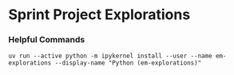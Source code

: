 # Sprint Project Explorations


### Helpful Commands

```
uv run --active python -m ipykernel install --user --name em-explorations --display-name "Python (em-explorations)"
```
